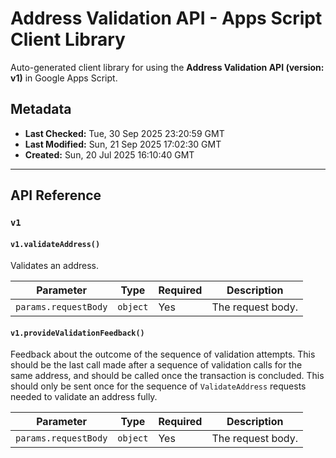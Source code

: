 # Address Validation API - Apps Script Client Library

Auto-generated client library for using the **Address Validation API (version: v1)** in Google Apps Script.

## Metadata

- **Last Checked:** Tue, 30 Sep 2025 23:20:59 GMT
- **Last Modified:** Sun, 21 Sep 2025 17:02:30 GMT
- **Created:** Sun, 20 Jul 2025 16:10:40 GMT



---

## API Reference

### `v1`

#### `v1.validateAddress()`

Validates an address.

| Parameter | Type | Required | Description |
|---|---|---|---|
| `params.requestBody` | `object` | Yes | The request body. |

#### `v1.provideValidationFeedback()`

Feedback about the outcome of the sequence of validation attempts. This should be the last call made after a sequence of validation calls for the same address, and should be called once the transaction is concluded. This should only be sent once for the sequence of `ValidateAddress` requests needed to validate an address fully.

| Parameter | Type | Required | Description |
|---|---|---|---|
| `params.requestBody` | `object` | Yes | The request body. |